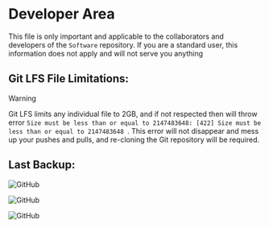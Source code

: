 # Developer Area

This file is only important and applicable to the collaborators and developers of the `Software` repository. If you are a standard user, this information does not apply and will not serve you anything

## Git LFS File Limitations:

> [!WARNING]
>
> Git LFS limits any individual file to 2GB, and if not respected then will throw error `Size must be less than or equal to 2147483648: [422] Size must be less than or equal to 2147483648
`. This error will not disappear and mess up your pushes and pulls, and re-cloning the Git repository will be required.

## Last Backup:

![GitHub](https://img.shields.io/badge/1%3A%20Last%20Backup-07/04/2025%2010:45%20Gmaersoft42%20Laptop-blue) &nbsp;

![GitHub](https://img.shields.io/badge/2%3A%20Last%20Backup-Not%20Available-red) &nbsp;

![GitHub](https://img.shields.io/badge/3%3A%20Last%20Backup-Not%20Available-red) &nbsp;

